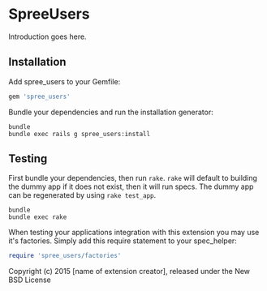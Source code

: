 SpreeUsers
==========

Introduction goes here.

Installation
------------

Add spree_users to your Gemfile:

```ruby
gem 'spree_users'
```

Bundle your dependencies and run the installation generator:

```shell
bundle
bundle exec rails g spree_users:install
```

Testing
-------

First bundle your dependencies, then run `rake`. `rake` will default to building the dummy app if it does not exist, then it will run specs. The dummy app can be regenerated by using `rake test_app`.

```shell
bundle
bundle exec rake
```

When testing your applications integration with this extension you may use it's factories.
Simply add this require statement to your spec_helper:

```ruby
require 'spree_users/factories'
```

Copyright (c) 2015 [name of extension creator], released under the New BSD License
